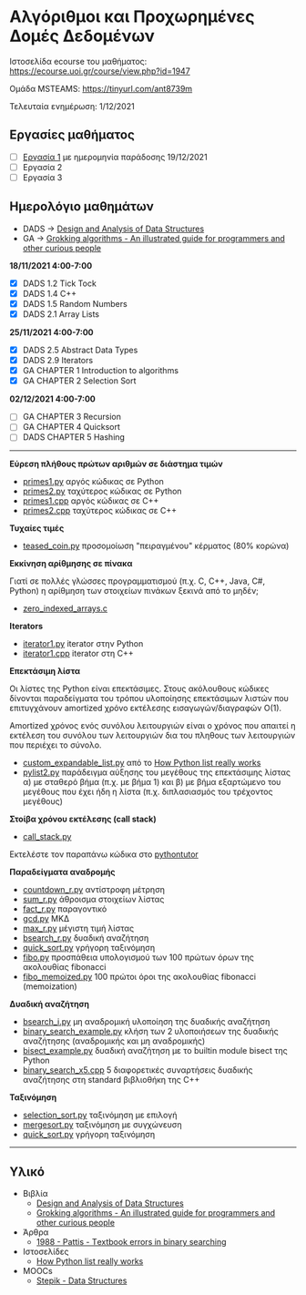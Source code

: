 # Αλγόριθμοι και Προχωρημένες Δομές Δεδομένων

Ιστοσελίδα ecourse του μαθήματος: <https://ecourse.uoi.gr/course/view.php?id=1947>

Ομάδα MSTEAMS: <https://tinyurl.com/ant8739m>

Τελευταία ενημέρωση: 1/12/2021

## Εργασίες μαθήματος

- [ ] [Εργασία 1](./projects/2021f_project1.pdf) με ημερομηνία παράδοσης 19/12/2021
- [ ] Εργασία 2
- [ ] Εργασία 3

## Ημερολόγιο μαθημάτων

* DADS -> [Design and Analysis of Data Structures](./resources/2018%20-%20Moshiri,%20Izhikevich%20-Design%20and%20Analysis%20of%20Data%20Structures.pdf)
* GA -> [Grokking algorithms - An illustrated guide for programmers and other curious people](https://www.manning.com/books/grokking-algorithms)

**18/11/2021 4:00-7:00**

- [X] DADS 1.2 Tick Tock
- [X] DADS 1.4 C++
- [X] DADS 1.5 Random Numbers
- [X] DADS 2.1 Array Lists

**25/11/2021 4:00-7:00**

- [X] DADS 2.5 Abstract Data Types
- [X] DADS 2.9 Iterators 
- [X] GA CHAPTER 1 Introduction to algorithms
- [X] GA CHAPTER 2 Selection Sort

**02/12/2021 4:00-7:00**

- [ ] GA CHAPTER 3 Recursion
- [ ] GA CHAPTER 4 Quicksort 
- [ ] DADS CHAPTER 5 Hashing

<!-- **Next**

- [ ] GA CHAPTER 5 Hash tables
- [ ] DADS CHAPTER 4 Graphs
- [ ] GA CHAPTER 6 Breadth First Search
- [ ] GA CHAPTER 7 Dijkstra's algorithm
- [ ] Brute Force
- [ ] Greedy
- [ ] Divide and Conquer
- [ ] Dynamic Programming -->

---

**Εύρεση πλήθους πρώτων αριθμών σε διάστημα τιμών**

* [primes1.py](./primes1.py) αργός κώδικας σε Python
* [primes2.py](./primes2.py) ταχύτερος κώδικας σε Python
* [primes1.cpp](./primes1.cpp) αργός κώδικας σε C++
* [primes2.cpp](./primes2.cpp) ταχύτερος κώδικας σε C++

**Τυχαίες τιμές**

* [teased_coin.py](./teased_coin.py) προσομοίωση "πειραγμένου" κέρματος (80% κορώνα)

**Εκκίνηση αρίθμησης σε πίνακα**

Γιατί σε πολλές γλώσσες προγραμματισμού (π.χ. C, C++, Java, C#, Python) η αρίθμηση των στοιχείων πινάκων ξεκινά από το μηδέν;

* [zero_indexed_arrays.c](./zero_indexed_arrays.c)

**Iterators**

* [iterator1.py](./iterator1.py) iterator στην Python
* [iterator1.cpp](./iterator1.cpp) iterator στη C++

**Επεκτάσιμη λίστα**

Οι λίστες της Python είναι επεκτάσιμες. Στους ακόλουθους κώδικες δίνονται παραδείγματα του τρόπου υλοποίησης επεκτάσιμων λιστών που επιτυγχάνουν amortized χρόνο εκτέλεσης εισαγωγών/διαγραφών O(1).

Amortized χρόνος ενός συνόλου λειτουργιών είναι ο  χρόνος που απαιτεί η εκτέλεση του συνόλου των λειτουργιών δια του πληθους των λειτουργιών που περιέχει το σύνολο.

* [custom_expandable_list.py](./custom_expandable_list.py) από το [How Python list really works](https://antonz.org/list-internals/)
* [pylist2.py](./pylist2.py) παράδειγμα αύξησης του μεγέθους της επεκτάσιμης λίστας α) με σταθερό βήμα (π.χ. με βήμα 1) και β) με βήμα εξαρτώμενο του μεγέθους που έχει ήδη η λίστα (π.χ. διπλασιασμός του τρέχοντος μεγέθους)

**Στοίβα χρόνου εκτέλεσης (call stack)**

* [call_stack.py](./call_stack.py)

Εκτελέστε τον παραπάνω κώδικα στο [pythontutor](https://pythontutor.com/visualize.html#code=def%20fun3%28x%29%3A%0A%20%20%20%20print%28x%29%0A%20%20%20%20return%20x*2%0A%20%20%20%20%0Adef%20fun2%28x%29%3A%0A%20%20%20%20y%20%3D%20fun3%28x%29%0A%20%20%20%20print%28y%29%0A%20%20%20%20return%20y*2%0A%20%20%20%20%0Adef%20fun1%28x%29%3A%0A%20%20%20%20y%20%3D%20fun2%28x%29%0A%20%20%20%20print%28y%29%0A%20%20%20%20return%20y*2%0A%20%20%20%20%0Afun1%2842%29&cumulative=false&curInstr=18&heapPrimitives=nevernest&mode=display&origin=opt-frontend.js&py=3&rawInputLstJSON=%5B%5D&textReferences=false)

**Παραδείγματα αναδρομής**

* [countdown_r.py](./countdown_r.py) αντίστροφη μέτρηση
* [sum_r.py](./sum_r.py) άθροισμα στοιχείων λίστας
* [fact_r.py](./fact_r.py) παραγοντικό
* [gcd.py](./gcd.py) ΜΚΔ
* [max_r.py](./max_r.py) μέγιστη τιμή λίστας
* [bsearch_r.py](./bsearch_r.py) δυαδική αναζήτηση
* [quick_sort.py](./quick_sort.py) γρήγορη ταξινόμηση
* [fibo.py](./fibo.py) προσπάθεια υπολογισμού των 100 πρώτων όρων της ακολουθίας fibonacci 
* [fibo_memoized.py](./fibo_memoized.py) 100 πρώτοι όροι της ακολουθίας fibonacci (memoization)

**Δυαδική αναζήτηση**

* [bsearch_i.py](./bsearch_i.py) μη αναδρομική υλοποίηση της δυαδικής αναζήτηση
* [binary_search_example.py](./binary_search_example.py) κλήση των 2 υλοποιήσεων της δυαδικής αναζήτησης (αναδρομικής και μη αναδρομικής)
* [bisect_example.py](./bisect_example.py) δυαδική αναζήτηση με τo builtin module bisect της Python
* [binary_search_x5.cpp](./binary_search_x5.cpp) 5 διαφορετικές συναρτήσεις δυαδικής αναζήτησης στη standard βιβλιοθήκη της C++

**Ταξινόμηση**

* [selection_sort.py](./selection_sort.py) ταξινόμηση με επιλογή
* [mergesort.py](./mergesort.py) ταξινόμηση με συγχώνευση
* [quick_sort.py](./quick_sort.py) γρήγορη ταξινόμηση

---

## Υλικό

* Βιβλία
  * [Design and Analysis of Data Structures](./resources/2018%20-%20Moshiri,%20Izhikevich%20-Design%20and%20Analysis%20of%20Data%20Structures.pdf)
  * [Grokking algorithms - An illustrated guide for programmers and other curious people](https://www.manning.com/books/grokking-algorithms)
* Άρθρα
  * [1988 - Pattis - Τextbook errors in binary searching](./resources/1988%20-%20Pattis%20-%20Textbook%20errors%20in%20binary%20searching.pdf)
* Ιστοσελίδες
  * [How Python list really works](https://antonz.org/list-internals/)
* MOOCs
  * [Stepik - Data Structures](https://stepik.org/course/579/syllabus)